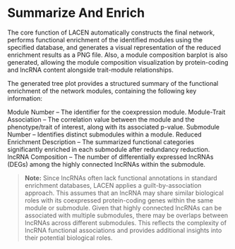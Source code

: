 # Summarize And Enrich

The core function of LACEN automatically constructs the final network, performs functional enrichment of the identified modules using the specified database, and generates a visual representation of the reduced enrichment results as a PNG file. Also, a module composition barplot is also generated, allowing the module composition visualization by protein-coding and lncRNA content alongside trait-module relationships.

The generated tree plot provides a structured summary of the functional enrichment of the network modules, containing the following key information:

Module Number – The identifier for the coexpression module.
Module-Trait Association – The correlation value between the module and the phenotype/trait of interest, along with its associated p-value.
Submodule Number – Identifies distinct submodules within a module.
Reduced Enrichment Description – The summarized functional categories significantly enriched in each submodule after redundancy reduction.
lncRNA Composition – The number of differentially expressed lncRNAs (DEGs) among the highly connected lncRNAs within the submodule.

> **Note:** Since lncRNAs often lack functional annotations in standard enrichment databases, LACEN applies a guilt-by-association approach. This assumes that an lncRNA may share similar biological roles with its coexpressed protein-coding genes within the same module or submodule. Given that highly connected lncRNAs can be associated with multiple submodules, there may be overlaps between lncRNAs across different submodules. This reflects the complexity of lncRNA functional associations and provides additional insights into their potential biological roles.

